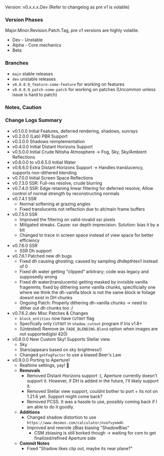 <!---
The shader developer should make use of Issues(bugs), Discussions(ideas), and Pull Requests(changes) especially when it is significant to do so and when not in a dev version.
-->

Version: v0.x.x.x.Dev (Refer to changelog as pre v1 is volatile)

### Version Phases
Major.Minor.Revision.Patch.Tag, pre v1 versions are highly volatile.
 - Dev - Unstable
 - Alpha - Core mechanics
 - Beta

### Branches
 - `main` stable releases
 - `dev` unstable releases
 - `v0.0.0.0_feature-some-feature` for working on features
 - `v0.0.0.0_patch-some-patch` for working on patches (Uncommon unless issue is hard to patch)

### Notes, Caution

### Change Logs Summary
- v0.1.0.0 Initial Features, deferred rendering, shadows, sunrays
- v0.2.0.0 (Lab) PBR Support
- v0.3.0.0 Shadows reimplementation
- v0.4.0.0 Initial Distant Horizons Support
- v0.5.0.0 Initial Crude Nitisha Atmosphere -> Fog, Sky, Sky/Ambient Reflections
- v0.6.0.0 to v0.6.5.0 Initial Water
- v0.6.6.0 Extra Distant Horizons Support -> Handles translucency, supports non-dithered blending
- v0.7.0.0 Initial Screen Space Reflections
- v0.7.3.0 SSR: Full-res resolve, crude blurring
- v0.7.4.0 SSR: Edge retaining linear filtering for deferred resolve, Allow control of normal strength by reconstructing normals
- v0.7.4.1 SSR
  - Normal softening at grazing angles
  - Fixed translucents not reflection due to alt/main frame buffers
- v0.7.5.0 SSR
  - Improved the filtering on valid-invalid ssr pixels
  - Mitigated streaks. Cause: ssr depth imprecision. Solution: bias it by a bit
  - Changed to trace in screen space instead of view space for better efficiency
- v0.7.6.0 SSR
  - SSR Dh support
- v0.7.6.1 Patched new dh bugs
  - Fixed dh causing ghosting; caused by sampling dhdepthtex1 instead of 0
  - Fixed dh water getting "clipped" arbitrary; code was legacy and supposedly wrong
  - Fixed dh water(translucents) getting masked by invisible vanilla fragemnts; fixed by dithering *some* vanilla chunks, specificially one where we think the dh-vanilla block is not the same block ie foliage doesnt exist in DH chunks
  - Ongoing Patch: Properly dithering dh-vanilla chunks -> need to dither out dh chunks too :/
- v0.7.6.2.dev Misc Patches & Changes
  - `block_entities` now have `CUTOUT` flag
  - Specfically only `CUTOUT` in `shadow_cutout` program if Iris v1.8+
  - (Untested) Remove `DH_FADE_BLENDING.Blend` option when images are not supported(glsl 420)
- v0.8.0.0 New Custom Sky! Supports Stellar view.
  - Sky
  - Stars(appears based on sky brightness!)
  - Changed `getFogFactor` to use a biased Beer's Law
- v0.9.0.0 Porting to Aperture!
  - Realtime settings, yay! 🎉
  - **Removals**
    - Removed Distant Horizons support :(, Aperture currently doesn't support it. However, if DH is added in the future, I'll likely support it.
    - Removed Stellar view support, couldnt bother to port + its not on 1.21.6 yet. Support might come back?
    - Removed PCSS. It was a hassle to use, possibly coming back if I am able to do it goodly.
  - **Additions**
    - Changed shadow distortion to use `https://www.desmos.com/calculator/nvofvyom4h`
    - Improved and rewrote zBias biasing "ShadowBias"
      - CSM zbiasing is still borked though -> waiting for csm to get finalized/refined Aperture side
  - **Commit Notes**
    - Fixed "Shadow likes clip out, maybe its near plane?"
